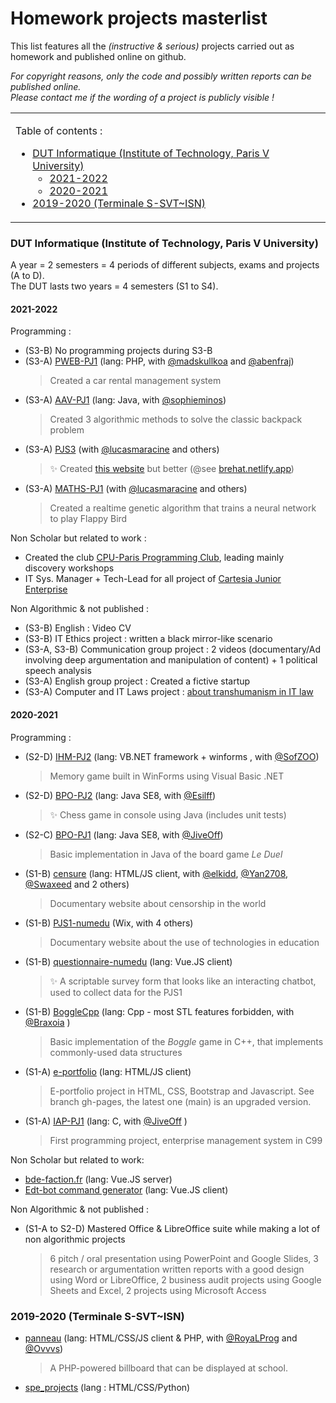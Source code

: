 # Homework projects masterlist
  
This list features all the *(instructive & serious)* projects carried out as homework and published online on github. 

*For copyright reasons, only the code and possibly written reports can be published online.  
Please contact me if the wording of a project is publicly visible !*

<table align="center"><tbody><tr><td>

Table of contents : 
+ [DUT Informatique (Institute of Technology, Paris V University)](#dut-informatique-institute-of-technology-paris-v-university)
  - [2021-2022](#2021-2022)
  - [2020-2021](#2020-2021)
+ [2019-2020 (Terminale S-SVT~ISN)](#2019-2020-terminale-s-svtisn)

</td></tr><tbody><table>

### DUT Informatique (Institute of Technology, Paris V University)

A year = 2 semesters = 4 periods of different subjects, exams and projects (A to D).  
The DUT lasts two years = 4 semesters (S1 to S4).

#### 2021-2022

Programming : 
* (S3-B) No programming projects during S3-B
* (S3-A) [PWEB-PJ1](https://github.com/LoganTann/PWEB-PJ1) (lang: PHP, with [@madskullkoa](https://github.com/madskullkoa) and [@abenfraj](https://github.com/abenfraj))  
  > Created a car rental management system
* (S3-A) [AAV-PJ1](https://github.com/LoganTann/AAV-PJ1) (lang: Java, with [@sophieminos](https://github.com/sophieminos))  
  > Created 3 algorithmic methods to solve the classic backpack problem
* (S3-A) [PJS3](https://github.com/LoganTann/PJS3) (with [@lucasmaracine](https://github.com/lucasmaracine) and others)
  > ✨ Created [this website](https://www.iledebrehat.fr/) but better (@see [brehat.netlify.app](https://brehat.netlify.app))
* (S3-A) [MATHS-PJ1](https://github.com/LoganTann/MATHS-PJ1) (with [@lucasmaracine](https://github.com/lucasmaracine) and others)  
  > Created a realtime genetic algorithm that trains a neural network to play Flappy Bird

Non Scholar but related to work : 
* Created the club [CPU-Paris Programming Club](https://github.com/CPU-Paris), leading mainly discovery workshops 
* IT Sys. Manager + Tech-Lead for all project of [Cartesia Junior Enterprise](https://github.com/SI-Cartesia-Junior)

Non Algorithmic & not published : 
* (S3-B) English : Video CV
* (S3-B) IT Ethics project : written a black mirror-like scenario
* (S3-A, S3-B) Communication group project : 2 videos (documentary/Ad involving deep argumentation and manipulation of content) + 1 political speech analysis
* (S3-A) English group project : Created a fictive startup
* (S3-A) Computer and IT Laws project : [about transhumanism in IT law](https://github.com/LoganTann/LoganTann/tree/main/homeworks_files/21-22-dut)

#### 2020-2021

Programming :
* (S2-D) [IHM-PJ2](https://github.com/LoganTann/IHM-PJ2) (lang: VB.NET framework + winforms , with [@SofZOO](https://github.com/SofZOO))
  > Memory game built in WinForms using Visual Basic .NET
* (S2-D) [BPO-PJ2](https://github.com/Esilff/BPO-PJ2) (lang: Java SE8, with [@Esilff](https://github.com/Esilff))
  > ✨ Chess game in console using Java (includes unit tests)
* (S2-C) [BPO-PJ1](https://github.com/LoganTann/BPO-PJ1) (lang: Java SE8, with [@JiveOff](https://github.com/JiveOff))
  > Basic implementation in Java of the board game *Le Duel*
* (S1-B) [censure](https://github.com/LoganTann/censure) (lang: HTML/JS client, with [@elkidd](https://github.com/elkidd), [@Yan2708](https://github.com/Yan2708), [@Swaxeed](https://github.com/Swaxeed) and 2 others)
  > Documentary website about censorship in the world
* (S1-B) [PJS1-numedu](https://numedu.wixsite.com/site) (Wix, with 4 others)
  > Documentary website about the use of technologies in education
* (S1-B) [questionnaire-numedu](https://github.com/LoganTann/LoganTann.github.io/tree/master/questionnaire-numedu) (lang: Vue.JS client)
  > ✨ A scriptable survey form that looks like an interacting chatbot, used to collect data for the PJS1
* (S1-B) [BoggleCpp](https://github.com/Braxoia/BoggleCpp) (lang: Cpp - most STL features forbidden, with [@Braxoia](https://github.com/Braxoia) )
  > Basic implementation of the *Boggle* game in C++, that implements commonly-used data structures
* (S1-A) [e-portfolio](https://github.com/LoganTann/e-portfolio/tree/gh-pages) (lang: HTML/JS client)
  > E-portfolio project in HTML, CSS, Bootstrap and Javascript. See branch gh-pages, the latest one (main) is an upgraded version.
* (S1-A) [IAP-PJ1](https://github.com/LoganTann/IAP-PJ1) (lang: C, with [@JiveOff](https://github.com/JiveOff) )
  > First programming project, enterprise management system in C99

Non Scholar but related to work:
* [bde-faction.fr](https://github.com/LoganTann/bde-faction.fr) (lang: Vue.JS server)
* [Edt-bot command generator](https://logantann.github.io/perso/EDT_bot.html#config) (lang: Vue.JS client)

Non Algorithmic & not published : 
* (S1-A to S2-D) Mastered Office & LibreOffice suite while making a lot of non algorithmic projects  
  > 6 pitch / oral presentation using PowerPoint and Google Slides, 3 research or argumentation written reports with a good design using Word or LibreOffice, 2 business audit projects using Google Sheets and Excel, 2 projects using Microsoft Access

### 2019-2020 (Terminale S-SVT~ISN)
 
* [panneau](https://github.com/LoganTann/panneau) (lang: HTML/CSS/JS client & PHP, with [@RoyaLProg](https://github.com/RoyaLProg) and [@Ovvvs](https://github.com/Ovvvs))
  > A PHP-powered billboard that can be displayed at school.
* [spe_projects](https://github.com/LoganTann/spe_projects) (lang : HTML/CSS/Python)
